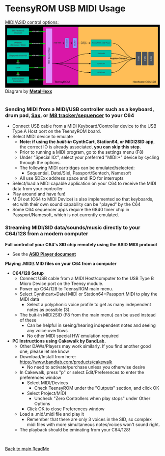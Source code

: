 
# TeensyROM USB MIDI Usage

MIDI/ASID control options:
![Control Options](/media/MIDI-ASID%20paths.png)
Diagram by [**MetalHexx**](https://github.com/MetalHexx)
<BR>
<BR>

### Sending MIDI from a MIDI/USB controller such as a keyboard, drum pad, [Sax](https://www.akaipro.com/ewi-usb), or [M8 tracker/sequencer](https://dirtywave.com/) to your C64
  * Connect USB cable from a MIDI Keyboard/Controller device to the USB Type A Host port on the TeensyROM board.
  * Select MIDI device to emulate
    * **Note: if using the ***built-in*** CynthCart, Station64, or MIDI2SID app**, the correct IO is already associated, **you can skip this step.**
    * Prior to running a MIDI program, go to the settings menu (F8) 
    * Under "Special IO:", select your preferred "MIDI:*" device by cycling through the options.
    * The following MIDI cartridges can be emulated/selected:
      * Sequential, Datel/Siel, Passport/Sentech, Namesoft
    * All use $DExx address space and IRQ for interrupts
  * Select/load a MIDI capable application on your C64 to receive the MIDI data from your controller
  * Play around and have fun!
  * MIDI out (C64 to MIDI Device) is also implemented so that keyboards, etc with their own sound capability can be "played" by the C64
  * Some C64 sequencer apps require the 6840 timer chip in Passport/Namesoft, which is not currently emulated.

### Streaming MIDI/SID data/sounds/music directly to your C64/128 from a modern computer
  **Full control of your C64's SID chip remotely using the ASID MIDI protocol**
  * See the **[ASID Player document](/docs/ASID_Player.md)**

  **Playing .MIDI/.MID files on your C64 from a computer**
  * **C64/128 Setup**
    * Connect USB cable from a MIDI Host/computer to the USB Type B Micro Device port on the Teensy module.
    * Power up C64/128 to TeensyROM main menu.
    * Select Cynthcart+Datel MIDI or Station64+Passport MIDI to play the MIDI data
      * Select a polyphonic voice profile to get as many independent notes as possible (3).
    * The buit-in MIDI2SID (F8 from the main menu) can be used instead of these
      * Can be helpful in seeing/hearing independent notes and seeing any voice overflows
      * No other MIDI special HW emulation required
  * **PC Instructions using Cakewalk by BandLab.**
    * Other DAWs/Players may work similarly.  If you find another good one, please let me know
    * Download/Install from here: https://www.bandlab.com/products/cakewalk
      * No need to activate/purchase unless you otherwise desire
    * In Cakewalk, press "p" or select Edit/Preferences to enter the preferences window
      * Select MIDI/Devices
        * Check TeensyROM under the "Outputs" section, and click OK
      * Select Project/MIDI
        * Uncheck "Zero Controllers when play stops" under Other Options
      * Click OK to close Preferences window
    * Load a .mid/.midi file and play it
      * Remember that there are only 3 voices in the SID, so complex midi files with more simultaneous notes/voices won't sound right.
    * The playback should be eminating from your C64/128!

<br>

[Back to main ReadMe](/README.md)
